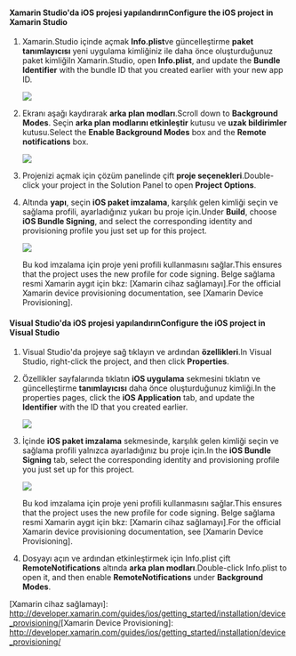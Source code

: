 #### <a name="configure-the-ios-project-in-xamarin-studio"></a><span data-ttu-id="fd9b7-101">Xamarin Studio'da iOS projesi yapılandırın</span><span class="sxs-lookup"><span data-stu-id="fd9b7-101">Configure the iOS project in Xamarin Studio</span></span>
1. <span data-ttu-id="fd9b7-102">Xamarin.Studio içinde açmak **Info.plist**ve güncelleştirme **paket tanımlayıcısı** yeni uygulama kimliğiniz ile daha önce oluşturduğunuz paket kimliği</span><span class="sxs-lookup"><span data-stu-id="fd9b7-102">In Xamarin.Studio, open **Info.plist**, and update the **Bundle Identifier** with the bundle ID that you created earlier with your new app ID.</span></span>

    ![](./media/app-service-mobile-xamarin-ios-configure-project/mobile-services-ios-push-21.png)
2. <span data-ttu-id="fd9b7-103">Ekranı aşağı kaydırarak **arka plan modları**.</span><span class="sxs-lookup"><span data-stu-id="fd9b7-103">Scroll down to **Background Modes**.</span></span> <span data-ttu-id="fd9b7-104">Seçin **arka plan modlarını etkinleştir** kutusu ve **uzak bildirimler** kutusu.</span><span class="sxs-lookup"><span data-stu-id="fd9b7-104">Select the **Enable Background Modes** box and the **Remote notifications** box.</span></span>

    ![](./media/app-service-mobile-xamarin-ios-configure-project/mobile-services-ios-push-22.png)
3. <span data-ttu-id="fd9b7-105">Projenizi açmak için çözüm panelinde çift **proje seçenekleri**.</span><span class="sxs-lookup"><span data-stu-id="fd9b7-105">Double-click your project in the Solution Panel to open **Project Options**.</span></span>
4. <span data-ttu-id="fd9b7-106">Altında **yapı**, seçin **iOS paket imzalama**, karşılık gelen kimliği seçin ve sağlama profili, ayarladığınız yukarı bu proje için.</span><span class="sxs-lookup"><span data-stu-id="fd9b7-106">Under **Build**, choose **iOS Bundle Signing**, and select the corresponding identity and provisioning profile you just set up for this project.</span></span>

   ![](./media/app-service-mobile-xamarin-ios-configure-project/mobile-services-ios-push-20.png)

   <span data-ttu-id="fd9b7-107">Bu kod imzalama için proje yeni profili kullanmasını sağlar.</span><span class="sxs-lookup"><span data-stu-id="fd9b7-107">This ensures that the project uses the new profile for code signing.</span></span> <span data-ttu-id="fd9b7-108">Belge sağlama resmi Xamarin aygıt için bkz: [Xamarin cihaz sağlamayı].</span><span class="sxs-lookup"><span data-stu-id="fd9b7-108">For the official Xamarin device provisioning documentation, see [Xamarin Device Provisioning].</span></span>

#### <a name="configure-the-ios-project-in-visual-studio"></a><span data-ttu-id="fd9b7-109">Visual Studio'da iOS projesi yapılandırın</span><span class="sxs-lookup"><span data-stu-id="fd9b7-109">Configure the iOS project in Visual Studio</span></span>
1. <span data-ttu-id="fd9b7-110">Visual Studio'da projeye sağ tıklayın ve ardından **özellikleri**.</span><span class="sxs-lookup"><span data-stu-id="fd9b7-110">In Visual Studio, right-click the project, and then click **Properties**.</span></span>
2. <span data-ttu-id="fd9b7-111">Özellikler sayfalarında tıklatın **iOS uygulama** sekmesini tıklatın ve güncelleştirme **tanımlayıcısı** daha önce oluşturduğunuz kimliği.</span><span class="sxs-lookup"><span data-stu-id="fd9b7-111">In the properties pages, click the **iOS Application** tab, and update the **Identifier** with the ID that you created earlier.</span></span>

    ![](./media/app-service-mobile-xamarin-ios-configure-project/mobile-services-ios-push-23.png)
3. <span data-ttu-id="fd9b7-112">İçinde **iOS paket imzalama** sekmesinde, karşılık gelen kimliği seçin ve sağlama profili yalnızca ayarladığınız bu proje için.</span><span class="sxs-lookup"><span data-stu-id="fd9b7-112">In the **iOS Bundle Signing** tab, select the corresponding identity and provisioning profile you just set up for this project.</span></span>

    ![](./media/app-service-mobile-xamarin-ios-configure-project/mobile-services-ios-push-24.png)

    <span data-ttu-id="fd9b7-113">Bu kod imzalama için proje yeni profili kullanmasını sağlar.</span><span class="sxs-lookup"><span data-stu-id="fd9b7-113">This ensures that the project uses the new profile for code signing.</span></span> <span data-ttu-id="fd9b7-114">Belge sağlama resmi Xamarin aygıt için bkz: [Xamarin cihaz sağlamayı].</span><span class="sxs-lookup"><span data-stu-id="fd9b7-114">For the official Xamarin device provisioning documentation, see [Xamarin Device Provisioning].</span></span>
4. <span data-ttu-id="fd9b7-115">Dosyayı açın ve ardından etkinleştirmek için Info.plist çift **RemoteNotifications** altında **arka plan modları**.</span><span class="sxs-lookup"><span data-stu-id="fd9b7-115">Double-click Info.plist to open it, and then enable **RemoteNotifications** under **Background Modes**.</span></span>

<span data-ttu-id="fd9b7-116">[Xamarin cihaz sağlamayı]: http://developer.xamarin.com/guides/ios/getting_started/installation/device_provisioning/</span><span class="sxs-lookup"><span data-stu-id="fd9b7-116">[Xamarin Device Provisioning]: http://developer.xamarin.com/guides/ios/getting_started/installation/device_provisioning/</span></span>
